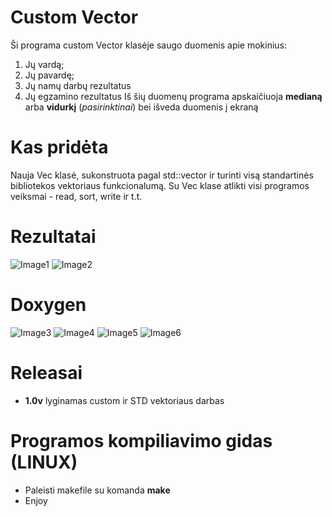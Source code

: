 # Custom Vector
Ši programa custom Vector klasėje saugo duomenis apie mokinius:
1. Jų vardą;
2. Jų pavardę;
3. Jų namų darbų rezultatus
4. Jų egzamino rezultatus
Iš šių duomenų programa apskaičiuoja **medianą** arba **vidurkį** (*pasirinktinai*) bei išveda duomenis į ekraną
# Kas pridėta
Nauja Vec klasė, sukonstruota pagal std::vector ir turinti visą standartinės bibliotekos vektoriaus funkcionalumą. Su Vec klase atlikti visi programos veiksmai - read, sort, write ir t.t.
# Rezultatai
![Image1](https://github.com/arturasvell/customVector/blob/v1.1/Screenshot_22.png)
![Image2](https://github.com/arturasvell/customVector/blob/v1.1/Screenshot_23.png)
# Doxygen
![Image3](https://github.com/arturasvell/customVector/blob/v1.2/Screenshot_24.png)
![Image4](https://github.com/arturasvell/customVector/blob/v1.2/Screenshot_25.png)
![Image5](https://github.com/arturasvell/customVector/blob/v1.2/Screenshot_26.png)
![Image6](https://github.com/arturasvell/customVector/blob/v1.2/Screenshot_27.png)
# Releasai
- **1.0v** lyginamas custom ir STD vektoriaus darbas
# Programos kompiliavimo gidas (LINUX)
- Paleisti makefile su komanda **make**
- Enjoy
